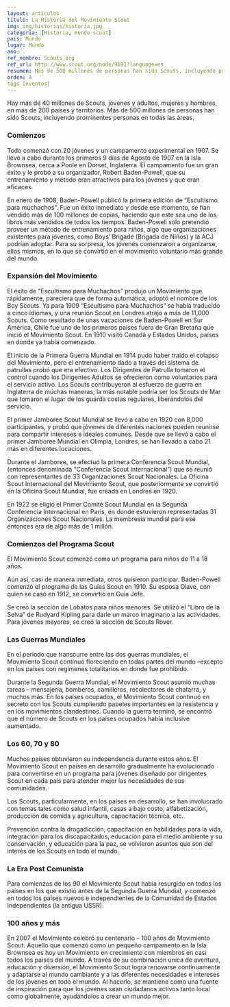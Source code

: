 ```yaml
---
layout: articulos
titulo: La Historia del Movimiento Scout
img: img/historias/historia.jpg
categoria: [Historia, mundo scout]
pais: Mundo
lugar: Mundo
ano: .
ref_nombre: Scouts.org
ref_url: http://www.scout.org/node/9691?language=es
resumen: Más de 500 millones de personas han sido Scouts, incluyendo prominentes personas en todas las áreas.
orden: 4
tags [eventos]
---
```

Hay más de 40 millones de Scouts, jóvenes y adultos, mujeres y hombres, en más de 200 países y territorios. Más de 500 millones de personas han sido Scouts, incluyendo prominentes personas en todas las áreas.

### Comienzos

<amp-img src="{{site.baseurl}}/img/historias/historia1.jpg" width="300" height="205" alt="Baden Powell inspeccionando las tropas scouts" layout="fixed" class="img_left rounded"></amp-img>

Todo comenzó con 20 jóvenes y un campamento experimental en 1907. Se llevó a cabo durante los primeros 9 días de Agosto de 1907 en la Isla Brownsea, cerca a Poole en Dorset, Inglaterra. El campamento fue un gran éxito y le probó a su organizador, Robert Baden-Powell, que su entrenamiento y método eran atractivos para los jóvenes y que eran eficaces.

En enero de 1908, Baden-Powell publicó la primera edición de “Escultismo para muchachos”. Fue un éxito inmediato y desde ese momento, se han vendido más de 100 millones de copias, haciendo que este sea uno de los libros más vendidos de todos los tiempos. Baden-Powell solo pretendió proveer un método de entrenamiento para niños, algo que organizaciones existentes para jóvenes, como Boys’ Brigade (Brigada de Niños) y la ACJ podrían adoptar. Para su sorpresa, los jóvenes comenzaron a organizarse, ellos mismos, en lo que se convirtió en el movimiento voluntario más grande del mundo.

### Expansión del Movimiento

El éxito de “Escultismo para Muchachos” produjo un Movimiento que rápidamente, pareciera que de forma automática, adoptó el nombre de los Boy Scouts. Ya para 1909 “Escultismo para Muchachos” se había traducido a cinco idiomas, y una reunión Scout en Londres atrajo a más de 11,000 Scouts. Como resultado de unas vacaciones de Baden-Powell en Sur América, Chile fue uno de los primeros países fuera de Gran Bretaña que inició el Movimiento Scout. En 1910 visitó Canadá y Estados Unidos, países en donde ya había comenzado.

El inicio de la Primera Guerra Mundial en 1914 pudo haber traído el colapso del Movimiento, pero el entrenamiento dado a través del sistema de patrullas probó que era efectivo. Los Dirigentes de Patrulla tomaron el control cuando los Dirigentes Adultos se ofrecieron como voluntarios para el servicio activo. Los Scouts contribuyeron al esfuerzo de guerra en Inglaterra de muchas maneras; la más notable podría ser los Scouts de Mar que tomaron el lugar de los guarda costas regulares, liberándolos del servicio.

El primer Jamboree Scout Mundial se llevó a cabo en 1920 con 8,000 participantes, y probó que jóvenes de diferentes naciones pueden reunirse para compartir intereses e ideales comunes. Desde que se llevó a cabo el primer Jamboree Mundial en Olimpia, Londres, se han llevado a cabo 21 más en diferentes locaciones.

Durante el Jamboree, se efectuó la primera Conferencia Scout Mundial, (entonces denominada “Conferencia Scout Internacional”) que se reunió con representantes de 33 Organizaciones Scout Nacionales. La Oficina Scout Internacional del Movimiento Scout, que posteriormente se convirtió en la Oficina Scout Mundial, fue creada en Londres en 1920.

En 1922 se eligió el Primer Comité Scout Mundial en la Segunda Conferencia Internacional en Paris, en donde estuvieron representadas 31 Organizaciones Scout Nacionales. La membresía mundial para ese entonces era de algo más de 1 millón.

### Comienzos del Programa Scout

El Movimiento Scout comenzó como un programa para niños de 11 a 18 años.

Aún así, casi de manera inmediata, otros quisieron participar. Baden-Powell comenzó el programa de las Guías Scout en 1910. Su esposa Olave, con quien se casó en 1912, se convirtió en Guía Jefe.

Se creó la sección de Lobatos para niños menores. Se utilizó el “Libro de la Selva” de Rudyard Kipling para darle un marco imaginario a las actividades. Para jóvenes mayores, se creó la sección de Scouts Rover.

### Las Guerras Mundiales

En el periodo que transcurre entre las dos guerras mundiales, el Movimiento Scout continuó floreciendo en todas partes del mundo –excepto en los países con regímenes totalitarios en donde fue prohibido.

Durante la Segunda Guerra Mundial, el Movimiento Scout asumió muchas tareas – mensajería, bomberos, camilleros, recolectores de chatarra, y muchos más. En los países ocupados, el Movimiento Scout continuó en secreto con los Scouts cumpliendo papeles importantes en la resistencia y en los movimientos clandestinos. Cuando la guerra terminó, se encontró que el número de Scouts en los países ocupados había inclusive aumentado.

### Los 60, 70 y 80

<amp-img src="{{site.baseurl}}/img/historias/historia2.jpg" width="300" height="212" alt="Scouts Sovieticos" layout="fixed" class="img_right rounded"></amp-img>

Muchos países obtuvieron su independencia durante estos años. El Movimiento Scout en países en desarrollo gradualmente ha evolucionado para convertirse en un programa para jóvenes diseñado por dirigentes Scout en cada país para atender mejor las necesidades de sus comunidades.

Los Scouts, particularmente, en los países en desarrollo, se han involucrado con temas tales como salud infantil, casas a bajo costo, alfabetización, producción de comida y agricultura, capacitación técnica, etc.

Prevención contra la drogadicción, capacitación en habilidades para la vida, integración para los discapacitados, educación para el medio ambiente y su conservación, y educación para la paz, se volvieron asuntos que son del interés de los Scouts en todo el mundo.

### La Era Post Comunista

Para comienzos de los 90 el Movimiento Scout había resurgido en todos los países en los que existió antes de la Segunda Guerra Mundial, y comenzó en todos los países nuevos e independientes de la Comunidad de Estados Independientes (la antigua USSR).

### 100 años y más

En 2007 el Movimiento celebró su centenario – 100 años de Movimiento Scout. Aquello que comenzó como un pequeño campamento en la Isla Brownsea es hoy un Movimiento en crecimiento con miembros en casi todos los países del mundo. A través de su combinación única de aventura, educación y diversión, el Movimiento Scout logra renovarse continuamente y adaptarse al mundo cambiante y a las diferentes necesidades e intereses de los jóvenes en todo el mundo. Al hacerlo, se mantiene como una fuente de inspiración para que los jóvenes sean ciudadanos activos tanto local como globalmente, ayudándolos a crear un mundo mejor.
